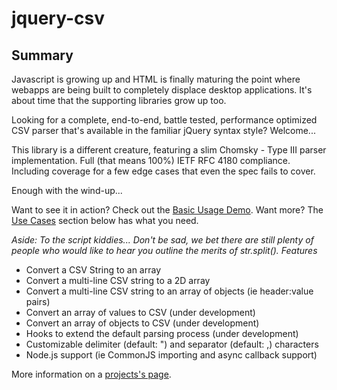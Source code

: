 # jquery-csv

## Summary

Javascript is growing up and HTML is finally maturing the point where webapps are being built to completely displace desktop applications. It's about time that the supporting libraries grow up too.

Looking for a complete, end-to-end, battle tested, performance optimized CSV parser that's available in the familiar jQuery syntax style? Welcome...

This library is a different creature, featuring a slim Chomsky - Type III parser implementation. Full (that means 100%) IETF RFC 4180 compliance. Including coverage for a few edge cases that even the spec fails to cover.

Enough with the wind-up...

Want to see it in action? Check out the [Basic Usage Demo](http://jquery-csv.googlecode.com/git/examples/basic-usage.html). Want more? The [Use Cases](http://code.google.com/p/jquery-csv/#Use_Cases) section below has what you need.

_Aside: To the script kiddies... Don't be sad, we bet there are still plenty of people who would like to hear you outline the merits of str.split().
Features_

* Convert a CSV String to an array
* Convert a multi-line CSV string to a 2D array
* Convert a multi-line CSV string to an array of objects (ie header:value pairs)
* Convert an array of values to CSV (under development)
* Convert an array of objects to CSV (under development)
* Hooks to extend the default parsing process (under development)
* Customizable delimiter (default: ") and separator (default: ,) characters
* Node.js support (ie CommonJS importing and async callback support) 


More information on a [projects's page](http://code.google.com/p/jquery-csv/).

